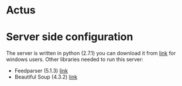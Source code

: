 # Actus
<h1>Server side configuration </h1>
The server is written in python (2.7.1) you can download it from <a href="https://www.python.org/downloads/">link</a> for windows users.
Other libraries needed to run this server:
<ul>
  <li>Feedparser (5.1.3) <a href="https://pypi.python.org/pypi/feedparser">link</a></li>
  <li>Beautiful Soup (4.3.2) <a href="https://pypi.python.org/pypi/beautifulsoup4/4.3.2">link</a></li>
</ul>
